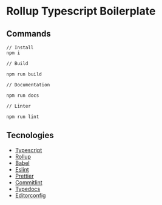# Rollup Typescript Boilerplate

## Commands

```shell
// Install
npm i

// Build

npm run build

// Documentation

npm run docs

// Linter

npm run lint
```

## Tecnologies

- [Typescript](https://www.typescriptlang.org/)
- [Rollup](https://rollupjs.org/guide/en/)
- [Babel](https://babeljs.io/)
- [Eslint](https://eslint.org/)
- [Prettier](https://prettier.io/)
- [Commitlint](https://commitlint.js.org/#/)
- [Typedocs](https://typedoc.org/)
- [Editorconfig](https://editorconfig.org/)
